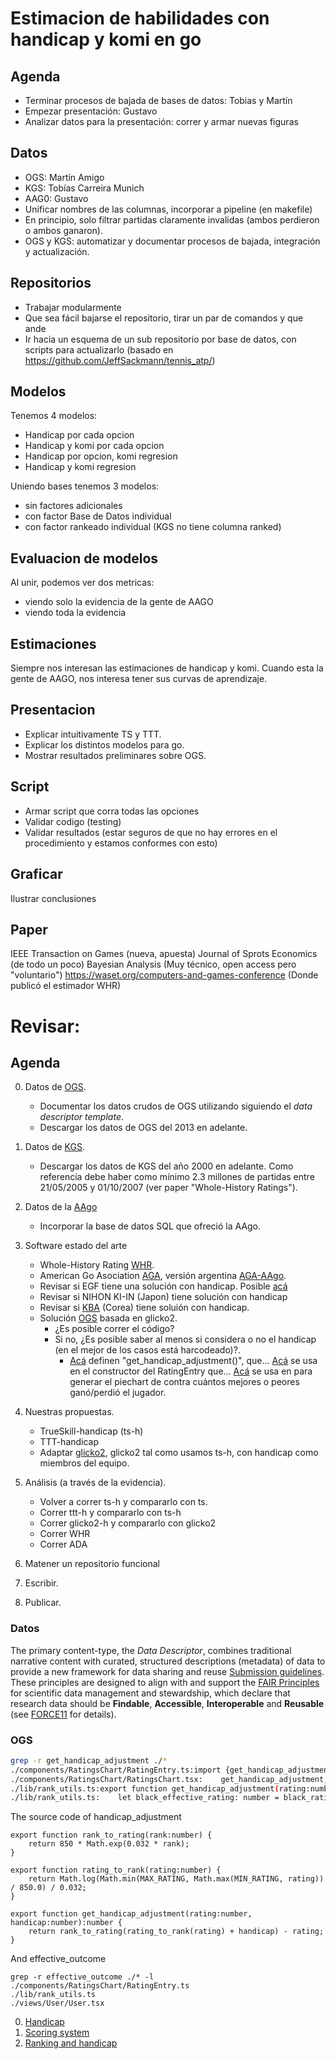# Estimacion de habilidades con handicap y komi en go

## Agenda

- Terminar procesos de bajada de bases de datos: Tobias y Martín
- Empezar presentación: Gustavo
- Analizar datos para la presentación: correr y armar nuevas figuras

## Datos

- OGS: Martín Amigo
- KGS: Tobías Carreira Munich
- AAG0: Gustavo
- Unificar nombres de las columnas, incorporar a pipeline (en makefile)
- En principio, solo filtrar partidas claramente invalidas (ambos perdieron o ambos ganaron).
- OGS y KGS: automatizar y documentar procesos de bajada, integración y actualización.

## Repositorios

- Trabajar modularmente
- Que sea fácil bajarse el repositorio, tirar un par de comandos y que ande
- Ir hacia un esquema de un sub repositorio por base de datos, con scripts para actualizarlo (basado en https://github.com/JeffSackmann/tennis_atp/)

## Modelos

Tenemos 4 modelos:

- Handicap por cada opcion
- Handicap y komi por cada opcion
- Handicap por opcion, komi regresion
- Handicap y komi regresion

Uniendo bases tenemos 3 modelos:

- sin factores adicionales
- con factor Base de Datos individual
- con factor rankeado individual (KGS no tiene columna ranked)

## Evaluacion de modelos

Al unir, podemos ver dos metricas:

- viendo solo la evidencia de la gente de AAGO
- viendo toda la evidencia

## Estimaciones

Siempre nos interesan las estimaciones de handicap y komi.
Cuando esta la gente de AAGO, nos interesa tener sus curvas de aprendizaje.

## Presentacion

- Explicar intuitivamente TS y TTT.
- Explicar los distintos modelos para go.
- Mostrar resultados preliminares sobre OGS.

## Script

- Armar script que corra todas las opciones
- Validar codigo (testing)
- Validar resultados (estar seguros de que no hay errores en el procedimiento y estamos conformes con esto)

## Graficar

Ilustrar conclusiones

## Paper

IEEE Transaction on Games (nueva, apuesta)
Journal of Sprots Economics (de todo un poco)
Bayesian Analysis (Muy técnico, open access pero "voluntario")
https://waset.org/computers-and-games-conference (Donde publicó el estimador WHR)

























# Revisar:

## Agenda

0. Datos de [OGS](https://online-go.com/).
    - Documentar los datos crudos de OGS utilizando siguiendo el _data descriptor template_.
    - Descargar los datos de OGS del 2013 en adelante.

0. Datos de [KGS](https://www.gokgs.com/).
    - Descargar los datos de KGS del año 2000 en adelante. Como referencia debe haber como mínimo 2.3 millones de partidas entre 21/05/2005 y 01/10/2007 (ver paper "Whole-History Ratings").

0. Datos de la [AAgo](http://www.go.org.ar/)
    - Incorporar la base de datos SQL que ofreció la AAgo.

0. Software estado del arte
    - Whole-History Rating [WHR](https://pypi.org/project/whole-history-rating/). 
    - American Go Asociation [AGA](https://www.usgo.org/ratings), versión argentina [AGA-AAgo](https://github.com/elsantodel90/RAAGo/tree/master/original-AGA-rating-system/aago-rating-calculator).
    - Revisar si EGF tiene una solución con handicap. Posible [acá](https://github.com/oris/GoRatings)
    - Revisar si NIHON KI-IN (Japon) tiene solución con handicap
    - Revisar si [KBA](http://english.baduk.or.kr/sub03_04-1.htm) (Corea) tiene soluión con handicap.
    - Solución [OGS](https://forums.online-go.com/t/ogs-has-a-new-glicko-2-based-rating-system/13058) basada en glicko2. 
        - ¿Es posible correr el código?
        - Si no, ¿Es posible saber al menos si considera o no el handicap (en el mejor de los casos está harcodeado)?.  
            - [Acá](https://github.com/online-go/online-go.com/blob/8d5ffa47ccd2d59ef41454d6141183a9e6408ef9/src/lib/rank_utils.ts) definen "get_handicap_adjustment()", que... [Acá](https://github.com/online-go/online-go.com/blob/2ab4a2e291dd183cfc1d40d7d30d99beb31ca72a/src/components/RatingsChart/RatingEntry.ts) se usa en el constructor del RatingEntry que... [Acá](https://github.com/online-go/online-go.com/blob/978cc50179cc5b93e49a207693c72d2ccc5f148c/src/components/RatingsChart/RatingsChart.tsx) se usa en para generar el piechart de contra cuántos mejores o peores ganó/perdió el jugador.

0. Nuestras propuestas.
    - TrueSkill-handicap (ts-h) 
    - TTT-handicap
    - Adaptar [glicko2](https://github.com/sublee/glicko2), glicko2 tal como usamos ts-h, con handicap como miembros del equipo.

0. Análisis (a través de la evidencia).
    - Volver a correr ts-h y compararlo con ts.
    - Correr ttt-h y compararlo con ts-h
    - Correr glicko2-h y compararlo con glicko2 
    - Correr WHR
    - Correr ADA

0. Matener un repositorio funcional

0. Escribir.

0. Publicar.


### Datos

The primary content-type, the *Data Descriptor*, combines traditional narrative content with curated, structured descriptions (metadata) of data to provide a new framework for data sharing and reuse [Submission guidelines](https://www.nature.com/sdata/publish/submission-guidelines).
These principles are designed to align with and support the [FAIR Principles](https://www.nature.com/articles/sdata201618) for scientific data management and stewardship, which declare that research data should be **Findable**, **Accessible**, **Interoperable** and **Reusable** (see [FORCE11](https://www.force11.org/fairprinciples) for details).


### OGS


```bash
grep -r get_handicap_adjustment ./*
./components/RatingsChart/RatingEntry.ts:import {get_handicap_adjustment, effective_outcome, EffectiveOutcome} from 'rank_utils';
./components/RatingsChart/RatingsChart.tsx:    get_handicap_adjustment,
./lib/rank_utils.ts:export function get_handicap_adjustment(rating:number, handicap:number):number {
./lib/rank_utils.ts:    let black_effective_rating: number = black_rating + get_handicap_adjustment(black_rating, handicap);
```

The source code of handicap\_adjustment

```
export function rank_to_rating(rank:number) {
    return 850 * Math.exp(0.032 * rank);
}

export function rating_to_rank(rating:number) {
    return Math.log(Math.min(MAX_RATING, Math.max(MIN_RATING, rating)) / 850.0) / 0.032;
}

export function get_handicap_adjustment(rating:number, handicap:number):number {
    return rank_to_rating(rating_to_rank(rating) + handicap) - rating;
}
```

And effective_outcome

```
grep -r effective_outcome ./* -l
./components/RatingsChart/RatingEntry.ts
./lib/rank_utils.ts
./views/User/User.tsx
```

0. [Handicap](https://forums.online-go.com/t/does-handicap-affect-how-ranked-games-are-rated/13615)
0. [Scoring system](https://forums.online-go.com/t/scoring-system/17323/7)
0. [Ranking and handicap](https://forums.online-go.com/t/ranking-and-handicaps/17739)

